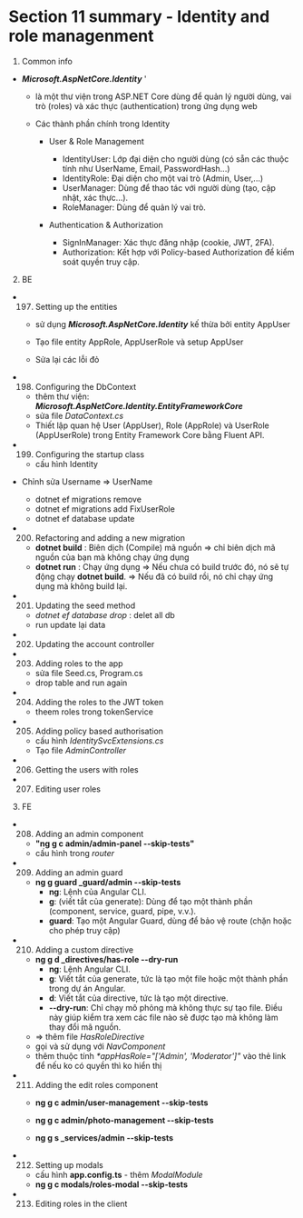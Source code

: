 # **Section 11 summary** - Identity and role managenment

1. Common info

- **_Microsoft.AspNetCore.Identity_** '

  - là một thư viện trong ASP.NET Core dùng để quản lý người dùng, vai trò (roles) và xác thực (authentication) trong ứng dụng web
  - Các thành phần chính trong Identity

    - User & Role Management

      - IdentityUser: Lớp đại diện cho người dùng (có sẵn các thuộc tính như UserName, Email, PasswordHash...)
      - IdentityRole: Đại diện cho một vai trò (Admin, User,...)
      - UserManager<TUser>: Dùng để thao tác với người dùng (tạo, cập nhật, xác thực...).
      - RoleManager<TRole>: Dùng để quản lý vai trò.

    - Authentication & Authorization
      - SignInManager<TUser>: Xác thực đăng nhập (cookie, JWT, 2FA).
      - Authorization: Kết hợp với Policy-based Authorization để kiểm soát quyền truy cập.

2. BE

- 197. Setting up the entities

  - sử dụng **_Microsoft.AspNetCore.Identity_** kế thừa bởi entity AppUser

  - Tạo file entity AppRole, AppUserRole và setup AppUser
  - Sửa lại các lỗi đỏ

- 198. Configuring the DbContext

  - thêm thư viện: **_Microsoft.AspNetCore.Identity.EntityFrameworkCore_**
  - sửa file _DataContext.cs_
  - Thiết lập quan hệ User (AppUser), Role (AppRole) và UserRole (AppUserRole) trong Entity Framework Core bằng Fluent API.

- 199. Configuring the startup class

  - cấu hình Identity

- Chỉnh sửa Username => UserName

  - dotnet ef migrations remove
  - dotnet ef migrations add FixUserRole
  - dotnet ef database update

- 200. Refactoring and adding a new migration

  - **dotnet build** : Biên dịch (Compile) mã nguồn => chỉ biên dịch mã nguồn của bạn mà không chạy ứng dụng
  - **dotnet run** : Chạy ứng dụng => Nếu chưa có build trước đó, nó sẽ tự động chạy **dotnet build**. => Nếu đã có build rồi, nó chỉ chạy ứng dụng mà không build lại.

- 201. Updating the seed method

  - _dotnet ef database drop_ : delet all db
  - run update lại data

- 202. Updating the account controller

- 203. Adding roles to the app

  - sửa file Seed.cs, Program.cs
  - drop table and run again

- 204. Adding the roles to the JWT token

  - theem roles trong tokenService

- 205. Adding policy based authorisation

  - cấu hình _IdentitySvcExtensions.cs_
  - Tạo file _AdminController_

- 206. Getting the users with roles
- 207. Editing user roles

3. FE

- 208. Adding an admin component

  - **"ng g c admin/admin-panel --skip-tests"**
  - cấu hình trong _router_

- 209. Adding an admin guard

  - **ng g guard \_guard/admin --skip-tests**
    - **ng**: Lệnh của Angular CLI.
    - **g**: (viết tắt của generate): Dùng để tạo một thành phần (component, service, guard, pipe, v.v.).
    - **guard**: Tạo một Angular Guard, dùng để bảo vệ route (chặn hoặc cho phép truy cập)

- 210. Adding a custom directive

  - **ng g d \_directives/has-role --dry-run**
    - **ng**: Lệnh Angular CLI.
    - **g**: Viết tắt của generate, tức là tạo một file hoặc một thành phần trong dự án Angular.
    - **d**: Viết tắt của directive, tức là tạo một directive.
    - **--dry-run**: Chỉ chạy mô phỏng mà không thực sự tạo file. Điều này giúp kiểm tra xem các file nào sẽ được tạo mà không làm thay đổi mã nguồn.
  - => thêm file _HasRoleDirective_
  - gọi và sử dụng với _NavComponent_
  - thêm thuộc tính _\*appHasRole="['Admin', 'Moderator']"_ vào thẻ link để nếu ko có quyền thì ko hiển thị

- 211. Adding the edit roles component

  - **ng g c admin/user-management --skip-tests**
  - **ng g c admin/photo-management --skip-tests**

  - **ng g s \_services/admin --skip-tests**

- 212. Setting up modals

  - cấu hình **app.config.ts** - thêm _ModalModule_
  - **ng g c modals/roles-modal --skip-tests**

- 213. Editing roles in the client
